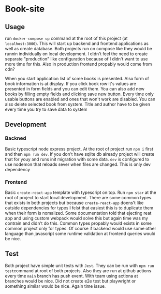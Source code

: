 # Book-site

## Usage
run `docker-compose up` command at the root of this project (at `localhost:3000`). This will start up backend and frontend applications as well as create database.
Both projects run on compose like they would be runnin individually on local development. I didn't feel the need to create separate "production" like
configuration because of I didn't want to use more time for this. Also in production frontend propably would come from cdn?

When you start application list of some books is presented. Also form of book information is at display. If you click book row it's values are presented in form fields and you can edit them. You can also add new books by filling empty fields and clicking save new button. Every time only usable buttons are enabled and ones that won't work are disabled. You can also delete selected book from system. Title and author have to be given every time you try to save data to system

## Development

### Backned
Basic typescript node express project. At the root of project run `npm i` first and then `npm run dev`. If you don't have sqlite db already project will create that for youy and runs init migration with some data. `dev` is configured to use nodemon that reloads sever when files are changed. This is only dev dependency


### Frontend
Basic `create-react-app` template with typescript on top. Run `npm star` at the root of project to start local development. There are some common types that exists in both projects but because `create-react-app` doens't like outside dependencies for types I felst that easiest this is to duplicate them when their form is nomalized. Some documentation told that ejecting reat app and using custom webpack would solve this but again time was my contrain and didn't do this. Common types propably would exists in some common project only for types. Of course if backend would use some other language than javascript some runtime validation at frontend queries would be nice.


## Test
Both project have simple unit tests with `Jest`. They can be run with `npm run test`command at root of both projects. Also they are run at github actions every time `main` branch has push event. With team using actiona at branches would be nice. Did not create e2e test but playwright or something similar would be nice. Again time issue.
